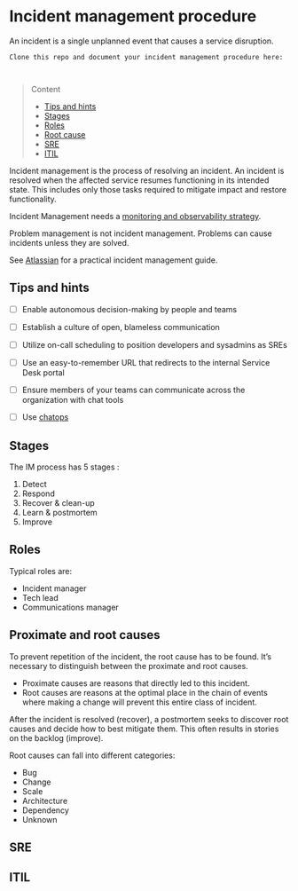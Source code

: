 # Incident management procedure

An incident is a single unplanned event that causes a service disruption.

```
Clone this repo and document your incident management procedure here:



```
> Content
> - [Tips and hints](#tips-and-hints)
> - [Stages](#stages)
> - [Roles](#roles)
> - [Root cause](#proximate-and-root-causes)
> - [SRE](#sre)
> - [ITIL](#itil)

Incident management is the process of resolving an incident.
An incident is resolved when the affected service resumes functioning in its intended state. 
This includes only those tasks required to mitigate impact and restore functionality. 

Incident Management needs a [monitoring and observability strategy](monitoring-strategy.md).

Problem management is not incident management. Problems can cause incidents unless they are solved.

See [Atlassian](https://www.atlassian.com/incident-management) for a practical incident management guide.

## Tips and hints

- [ ] Enable autonomous decision-making by people and teams


- [ ] Establish a culture of open, blameless communication 


- [ ] Utilize on-call scheduling to position developers and sysadmins as SREs


- [ ] Use an easy-to-remember URL that redirects to the internal Service Desk portal


- [ ] Ensure members of your teams can communicate across the organization with chat tools


- [ ] Use [chatops](https://www.atlassian.com/incident-management/devops/chatops)


## Stages

The IM process has 5 stages :

1. Detect
1. Respond
1. Recover & clean-up
1. Learn & postmortem
1. Improve

## Roles

Typical roles are:

- Incident manager
- Tech lead
- Communications manager


## Proximate and root causes

To prevent repetition of the incident, the root cause has to be found.
It’s necessary to distinguish between the proximate and root causes.
- Proximate causes are reasons that directly led to this incident.
- Root causes are reasons at the optimal place in the chain of events where making a change will prevent this entire class of incident.

After the incident is resolved (recover), a postmortem seeks to discover root causes and decide how to best
mitigate them. This often results in stories on the backlog (improve). 

Root causes can fall into different categories:

- Bug
- Change
- Scale
- Architecture
- Dependency
- Unknown

## SRE


## ITIL
